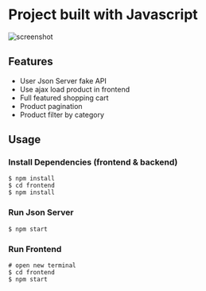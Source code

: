 # Project built with Javascript

![screenshot](https://github.com/bradtraversy/proshop_mern/blob/master/uploads/Screen%20Shot%202020-09-29%20at%205.50.52%20PM.png)

## Features

- User Json Server fake API
- Use ajax load product in frontend
- Full featured shopping cart
- Product pagination
- Product filter by category

## Usage

### Install Dependencies (frontend & backend)

```
$ npm install
$ cd frontend
$ npm install
```

### Run Json Server

```
$ npm start
```

### Run Frontend

```
# open new terminal
$ cd frontend
$ npm start
```